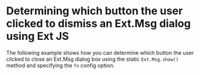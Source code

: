 # Determining which button the user clicked to dismiss an Ext.Msg dialog using Ext JS #

The following example shows how you can determine which button the user clicked to close an Ext.Msg dialog box using the static `Ext.Msg.show()` method and specifying the `fn` config option.
